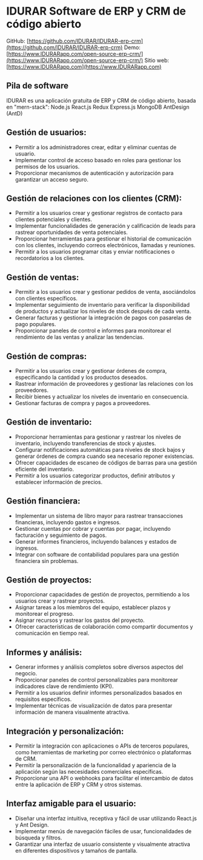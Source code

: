 # IDURAR Software de ERP y CRM de código abierto

GitHub: [https://github.com/IDURAR/IDURAR-erp-crm](https://github.com/IDURAR/IDURAR-erp-crm)
Demo: [https://www.IDURARapp.com/open-source-erp-crm/](https://www.IDURARapp.com/open-source-erp-crm/)
Sitio web: [https://www.IDURARapp.com](https://www.IDURARapp.com)

## Pila de software

IDURAR es una aplicación gratuita de ERP y CRM de código abierto, basada en "mern-stack": Node.js React.js Redux Express.js MongoDB AntDesign (AntD)

## Gestión de usuarios:

- Permitir a los administradores crear, editar y eliminar cuentas de usuario.
- Implementar control de acceso basado en roles para gestionar los permisos de los usuarios.
- Proporcionar mecanismos de autenticación y autorización para garantizar un acceso seguro.

## Gestión de relaciones con los clientes (CRM):

- Permitir a los usuarios crear y gestionar registros de contacto para clientes potenciales y clientes.
- Implementar funcionalidades de generación y calificación de leads para rastrear oportunidades de venta potenciales.
- Proporcionar herramientas para gestionar el historial de comunicación con los clientes, incluyendo correos electrónicos, llamadas y reuniones.
- Permitir a los usuarios programar citas y enviar notificaciones o recordatorios a los clientes.

## Gestión de ventas:

- Permitir a los usuarios crear y gestionar pedidos de venta, asociándolos con clientes específicos.
- Implementar seguimiento de inventario para verificar la disponibilidad de productos y actualizar los niveles de stock después de cada venta.
- Generar facturas y gestionar la integración de pagos con pasarelas de pago populares.
- Proporcionar paneles de control e informes para monitorear el rendimiento de las ventas y analizar las tendencias.

## Gestión de compras:

- Permitir a los usuarios crear y gestionar órdenes de compra, especificando la cantidad y los productos deseados.
- Rastrear información de proveedores y gestionar las relaciones con los proveedores.
- Recibir bienes y actualizar los niveles de inventario en consecuencia.
- Gestionar facturas de compra y pagos a proveedores.

## Gestión de inventario:

- Proporcionar herramientas para gestionar y rastrear los niveles de inventario, incluyendo transferencias de stock y ajustes.
- Configurar notificaciones automáticas para niveles de stock bajos y generar órdenes de compra cuando sea necesario reponer existencias.
- Ofrecer capacidades de escaneo de códigos de barras para una gestión eficiente del inventario.
- Permitir a los usuarios categorizar productos, definir atributos y establecer información de precios.

## Gestión financiera:

- Implementar un sistema de libro mayor para rastrear transacciones financieras, incluyendo gastos e ingresos.
- Gestionar cuentas por cobrar y cuentas por pagar, incluyendo facturación y seguimiento de pagos.
- Generar informes financieros, incluyendo balances y estados de ingresos.
- Integrar con software de contabilidad populares para una gestión financiera sin problemas.

## Gestión de proyectos:

- Proporcionar capacidades de gestión de proyectos, permitiendo a los usuarios crear y rastrear proyectos.
- Asignar tareas a los miembros del equipo, establecer plazos y monitorear el progreso.
- Asignar recursos y rastrear los gastos del proyecto.
- Ofrecer características de colaboración como compartir documentos y comunicación en tiempo real.

## Informes y análisis:

- Generar informes y análisis completos sobre diversos aspectos del negocio.
- Proporcionar paneles de control personalizables para monitorear indicadores clave de rendimiento (KPI).
- Permitir a los usuarios definir informes personalizados basados en requisitos específicos.
- Implementar técnicas de visualización de datos para presentar información de manera visualmente atractiva.

## Integración y personalización:

- Permitir la integración con aplicaciones o APIs de terceros populares, como herramientas de marketing por correo electrónico o plataformas de CRM.
- Permitir la personalización de la funcionalidad y apariencia de la aplicación según las necesidades comerciales específicas.
- Proporcionar una API o webhooks para facilitar el intercambio de datos entre la aplicación de ERP y CRM y otros sistemas.

## Interfaz amigable para el usuario:

- Diseñar una interfaz intuitiva, receptiva y fácil de usar utilizando React.js y Ant Design.
- Implementar menús de navegación fáciles de usar, funcionalidades de búsqueda y filtros.
- Garantizar una interfaz de usuario consistente y visualmente atractiva en diferentes dispositivos y tamaños de pantalla.